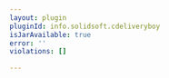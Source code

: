 ```yaml
---
layout: plugin
pluginId: info.solidsoft.cdeliveryboy
isJarAvailable: true
error: ''
violations: []

---
```

